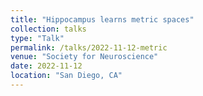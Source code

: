 ```yaml
---
title: "Hippocampus learns metric spaces"
collection: talks
type: "Talk"
permalink: /talks/2022-11-12-metric
venue: "Society for Neuroscience"
date: 2022-11-12
location: "San Diego, CA"
---
```

